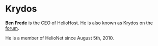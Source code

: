 # Krydos

**Ben Frede** is the CEO of HelioHost. He is also known as Krydos on [the forum](../hosting/helionet.md).

He is a member of HelioNet since August 5th, 2010.

